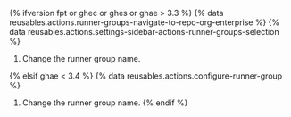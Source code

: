 {% ifversion fpt or ghec or ghes or ghae > 3.3 %}
{% data reusables.actions.runner-groups-navigate-to-repo-org-enterprise %}
{% data reusables.actions.settings-sidebar-actions-runner-groups-selection %}
1. Change the runner group name.

{% elsif ghae < 3.4 %}
{% data reusables.actions.configure-runner-group %}
1. Change the runner group name.
{% endif %}
